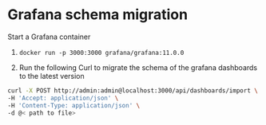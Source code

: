 # Grafana schema migration 


Start a Grafana container
1. `docker run -p 3000:3000 grafana/grafana:11.0.0`

2. Run the following Curl to migrate the schema of the grafana dashboards to the latest version

```bash
curl -X POST http://admin:admin@localhost:3000/api/dashboards/import \                                                                                                                                                                                               
-H 'Accept: application/json' \
-H 'Content-Type: application/json' \
-d @< path to file>
```
